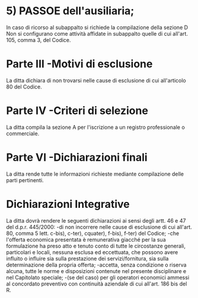 # 5) PASSOE dell'ausiliaria;
In caso di ricorso al subappalto si richiede la compilazione della sezione D Non si configurano come attività affidate in subappalto quelle di cui all'art. 105, comma 3, del Codice.

# Parte III -Motivi di esclusione
La ditta dichiara di non trovarsi nelle cause di esclusione di cui all'articolo 80 del Codice.

# Parte IV -Criteri di selezione
La ditta compila la sezione A per l'iscrizione a un registro professionale o commerciale.

# Parte VI -Dichiarazioni finali
La ditta rende tutte le informazioni richieste mediante compilazione delle parti pertinenti.

# Dichiarazioni Integrative
La ditta dovrà rendere le seguenti dichiarazioni ai sensi degli artt. 46 e 47 del d.p.r. 445/2000: -di non incorrere nelle cause di esclusione di cui all'art. 80, comma 5 lett. c-bis), c-ter), cquater), f-bis), f-ter) del Codice; -che l'offerta economica presentata è remunerativa giacché per la sua formulazione ha preso atto e tenuto conto di tutte le circostanze generali, particolari e locali, nessuna esclusa ed eccettuata, che possono avere influito o influire sia sulla prestazione dei servizi/fornitura, sia sulla determinazione della propria offerta; -accetta, senza condizione o riserva alcuna, tutte le norme e disposizioni contenute nel presente disciplinare e nel Capitolato speciale; -(se del caso) per gli operatori economici ammessi al concordato preventivo con continuità aziendale di cui all'art. 186 bis del R. 

